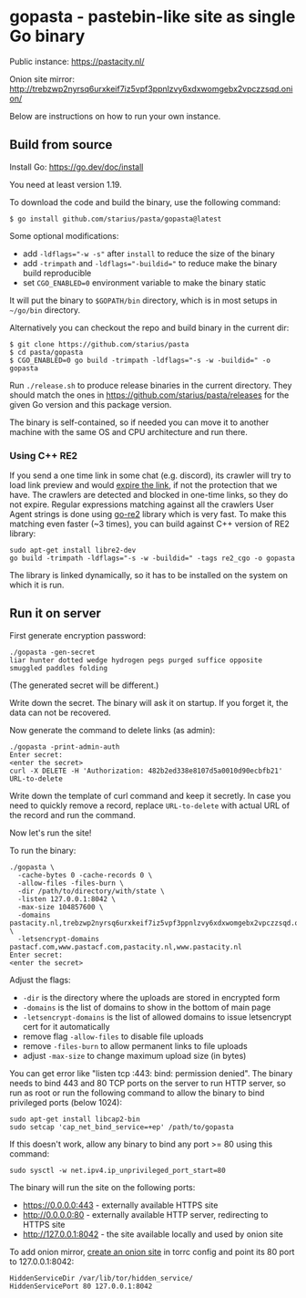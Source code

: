 # gopasta - pastebin-like site as single Go binary

Public instance: https://pastacity.nl/

Onion site mirror: http://trebzwp2nyrsq6urxkeif7iz5vpf3ppnlzvy6xdxwomgebx2vpczzsqd.onion/

Below are instructions on how to run your own instance.

## Build from source

Install Go: https://go.dev/doc/install

You need at least version 1.19.

To download the code and build the binary, use the following command:
```
$ go install github.com/starius/pasta/gopasta@latest
```

Some optional modifications:

 - add `-ldflags="-w -s"` after `install` to reduce the size of the binary
 - add `-trimpath` and `-ldflags="-buildid="` to reduce make the binary build reproducible
 - set `CGO_ENABLED=0` environment variable to make the binary static

It will put the binary to `$GOPATH/bin` directory, which is in most setups in `~/go/bin` directory.

Alternatively you can checkout the repo and build binary in the current dir:

```
$ git clone https://github.com/starius/pasta
$ cd pasta/gopasta
$ CGO_ENABLED=0 go build -trimpath -ldflags="-s -w -buildid=" -o gopasta
```

Run `./release.sh` to produce release binaries in the current directory.
They should match the ones in https://github.com/starius/pasta/releases
for the given Go version and this package version.

The binary is self-contained, so if needed you can move it to another machine
with the same OS and CPU architecture and run there.

### Using C++ RE2

If you send a one time link in some chat (e.g. discord), its crawler will try to
load link preview and would [expire the link][issue8], if not the protection
that we have. The crawlers are detected and blocked in one-time links, so they
do not expire. Regular expressions matching against all the crawlers User Agent
strings is done using [go-re2](https://github.com/wasilibs/go-re2) library which
is very fast. To make this matching even faster (~3 times), you can build
against C++ version of RE2 library:

```
sudo apt-get install libre2-dev
go build -trimpath -ldflags="-s -w -buildid=" -tags re2_cgo -o gopasta
```

The library is linked dynamically, so it has to be installed on the system
on which it is run.

[issue8]: https://github.com/starius/pasta/issues/8

## Run it on server

First generate encryption password:

```
./gopasta -gen-secret
liar hunter dotted wedge hydrogen pegs purged suffice opposite smuggled paddles folding
```

(The generated secret will be different.)

Write down the secret. The binary will ask it on startup.
If you forget it, the data can not be recovered.

Now generate the command to delete links (as admin):

```
./gopasta -print-admin-auth
Enter secret:
<enter the secret>
curl -X DELETE -H 'Authorization: 482b2ed338e8107d5a0010d90ecbfb21' URL-to-delete
```

Write down the template of curl command and keep it secretly.
In case you need to quickly remove a record, replace `URL-to-delete` with
actual URL of the record and run the command.

Now let's run the site!

To run the binary:

```
./gopasta \
  -cache-bytes 0 -cache-records 0 \
  -allow-files -files-burn \
  -dir /path/to/directory/with/state \
  -listen 127.0.0.1:8042 \
  -max-size 104857600 \
  -domains pastacity.nl,trebzwp2nyrsq6urxkeif7iz5vpf3ppnlzvy6xdxwomgebx2vpczzsqd.onion \
  -letsencrypt-domains pastacf.com,www.pastacf.com,pastacity.nl,www.pastacity.nl
Enter secret:
<enter the secret>
```

Adjust the flags:

 - `-dir` is the directory where the uploads are stored in encrypted form
 - `-domains` is the list of domains to show in the bottom of main page
 - `-letsencrypt-domains` is the list of allowed domains to issue letsencrypt cert for it automatically
 - remove flag `-allow-files` to disable file uploads
 - remove `-files-burn` to allow permanent links to file uploads
 - adjust `-max-size` to change maximum upload size (in bytes)

You can get error like "listen tcp :443: bind: permission denied".
The binary needs to bind 443 and 80 TCP ports on the server to run HTTP server,
so run as root or run the following command to allow the binary to bind privileged ports (below 1024):

```
sudo apt-get install libcap2-bin
sudo setcap 'cap_net_bind_service=+ep' /path/to/gopasta
```

If this doesn't work, allow any binary to bind any port >= 80 using this command:
```
sudo sysctl -w net.ipv4.ip_unprivileged_port_start=80
```

The binary will run the site on the following ports:

 - https://0.0.0.0:443 - externally available HTTPS site
 - http://0.0.0.0:80 - externally available HTTP server, redirecting to HTTPS site
 - http://127.0.0.1:8042 - the site available locally and used by onion site

To add onion mirror, [create an onion site](https://community.torproject.org/onion-services/setup/)
in torrc config and point its 80 port to 127.0.0.1:8042:
```
HiddenServiceDir /var/lib/tor/hidden_service/
HiddenServicePort 80 127.0.0.1:8042
```
